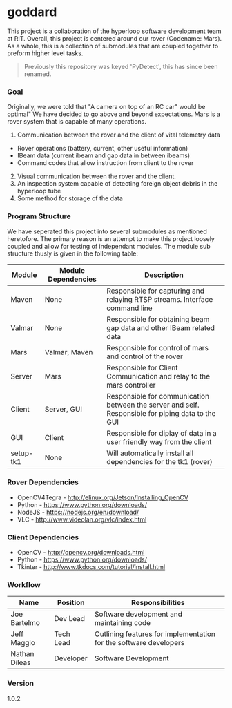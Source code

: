 # goddard

This project is a collaboration of the hyperloop software development team at RIT. Overall, this project is centered around our rover (Codename: Mars). As a whole, this is a collection of submodules that are coupled together to preform higher level tasks.
> Previously this repository was keyed 'PyDetect', this has since been renamed.


### Goal
Originally, we were told that "A camera on top of an RC car" would be optimal" We have decided to go above and beyond expectations. Mars is a rover system that is capable of many operations. 
1. Communication between the rover and the client of vital telemetry data
 * Rover operations (battery, current, other useful information) 
 * IBeam data (current ibeam and gap data in between ibeams)
 * Command codes that allow instruction from client to the rover
2. Visual communication between the rover and the client.
3. An inspection system capable of detecting foreign object debris in the hyperloop tube
4. Some method for storage of the data

### Program Structure
We have seperated this project into several submodules as mentioned heretofore. The primary reason is an attempt to make this project loosely coupled and allow for testing of independant modules. The module sub structure thusly is given in the following table:

|Module  | Module Dependencies | Description |
|--------|---------------------|--------------|
| Maven | None | Responsible for capturing and relaying RTSP streams. Interface command line
| Valmar | None | Responsible for obtaining beam gap data and other IBeam related data
| Mars  | Valmar, Maven | Responsible for control of mars and control of the rover
| Server | Mars | Responsible for Client Communication and relay to the mars controller
| Client | Server, GUI | Responsible for communication between the server and self. Responsible for piping data to the GUI  
| GUI | Client | Responsible for diplay of data in a user friendly way from the client 
| setup-tk1| None | Will automatically install all dependencies for the tk1 (rover) 

### Rover Dependencies
  - OpenCV4Tegra - http://elinux.org/Jetson/Installing_OpenCV
  - Python - https://www.python.org/downloads/
  - NodeJS - https://nodejs.org/en/download/
  - VLC    - http://www.videolan.org/vlc/index.html

### Client Dependencies
  - OpenCV - http://opencv.org/downloads.html
  - Python - https://www.python.org/downloads/
  - Tkinter - http://www.tkdocs.com/tutorial/install.html

### Workflow
| Name   | Position | Responsibilities |
|----------|-------------|---------|
| Joe Bartelmo|  Dev Lead | Software development and maintaining code
| Jeff Maggio | Tech Lead | Outlining features for implementation for the software developers
| Nathan Dileas | Developer | Software Development

### Version
1.0.2


